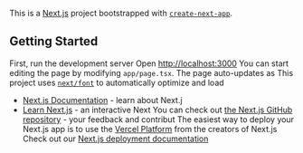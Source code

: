 This is a [Next.js](https://nextjs.org/) project bootstrapped with [`create-next-app`](https://github.com/vercel/next.js/tree/canary/packages/create-next-app).

## Getting Started
First, run the development server
Open [http://localhost:3000](http://localhost:3000) 
You can start editing the page by modifying `app/page.tsx`. The page auto-updates as
This project uses [`next/font`](https://nextjs.org/docs/basic-features/font-optimization) to automatically optimize and load
- [Next.js Documentation](https://nextjs.org/docs) - learn about Next.j
- [Learn Next.js](https://nextjs.org/learn) - an interactive Next
You can check out [the Next.js GitHub repository](https://github.com/vercel/next.js/) - your feedback and contribut
The easiest way to deploy your Next.js app is to use the [Vercel Platform](https://vercel.com/new?utm_medium=default-template&filter=next.js&utm_source=create-next-app&utm_campaign=create-next-app-readme) from the creators of Next.js
Check out our [Next.js deployment documentation](https://nextjs.org/docs/deployment) 
